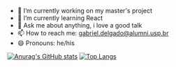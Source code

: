 - 🔭 I’m currently working on my master's project
- 🌱 I’m currently learning React
- 💬 Ask me about anything, i love a good talk
- 📫 How to reach me: gabriel.delgado@alumni.usp.br
- 😄 Pronouns: he/his

[![Anurag's GitHub stats](https://github-readme-stats.vercel.app/api?username=GDMeira&bg_color=#FF0000)](https://github.com/anuraghazra/github-readme-stats) [![Top Langs](https://github-readme-stats.vercel.app/api/top-langs/?username=GDMeira&bg_color=#FF0000&layout=compact)](https://github.com/anuraghazra/github-readme-stats)
